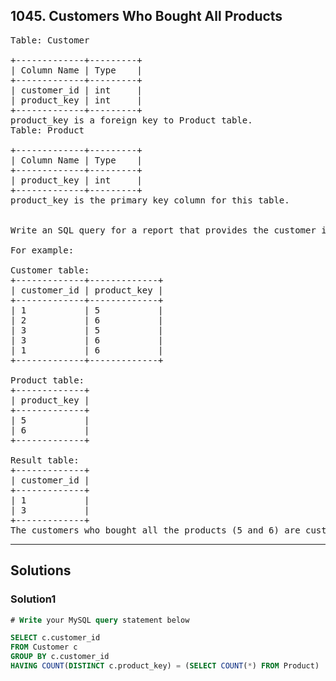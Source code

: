 ## 1045. Customers Who Bought All Products

<pre>
Table: Customer

+-------------+---------+
| Column Name | Type    |
+-------------+---------+
| customer_id | int     |
| product_key | int     |
+-------------+---------+
product_key is a foreign key to Product table.
Table: Product

+-------------+---------+
| Column Name | Type    |
+-------------+---------+
| product_key | int     |
+-------------+---------+
product_key is the primary key column for this table.
 

Write an SQL query for a report that provides the customer ids from the Customer table that bought all the products in the Product table.

For example:

Customer table:
+-------------+-------------+
| customer_id | product_key |
+-------------+-------------+
| 1           | 5           |
| 2           | 6           |
| 3           | 5           |
| 3           | 6           |
| 1           | 6           |
+-------------+-------------+

Product table:
+-------------+
| product_key |
+-------------+
| 5           |
| 6           |
+-------------+

Result table:
+-------------+
| customer_id |
+-------------+
| 1           |
| 3           |
+-------------+
The customers who bought all the products (5 and 6) are customers with id 1 and 3.
</pre>
--------------------------------------------------------------


## Solutions

### Solution1

```sql
# Write your MySQL query statement below

SELECT c.customer_id
FROM Customer c
GROUP BY c.customer_id
HAVING COUNT(DISTINCT c.product_key) = (SELECT COUNT(*) FROM Product)
```





